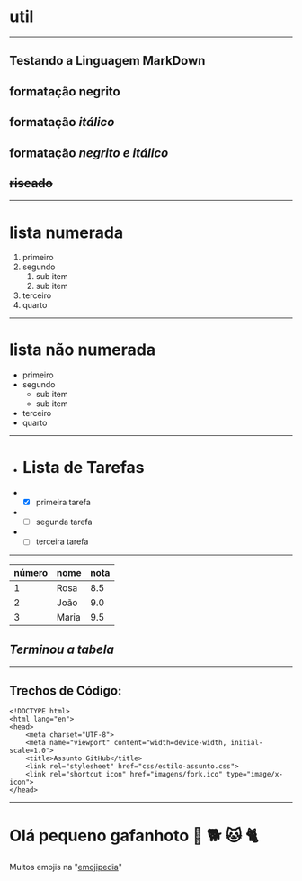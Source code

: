 # util
---
## Testando a **Linguagem MarkDown**
## formatação **negrito**
## formatação *itálico*
## formatação __*negrito e itálico*__
## ~~riscado~~
---
# lista numerada
1. primeiro
2. segundo
   1. sub item
   2. sub item
3. terceiro
4. quarto
---
# lista não numerada
* primeiro
* segundo
   * sub item
   * sub item
* terceiro
* quarto
---
* # Lista de Tarefas
* -[x] primeira tarefa
* -[ ] segunda tarefa
* -[ ] terceira tarefa
---
número | nome | nota
---|---|---
1 | Rosa | 8.5
2 | João | 9.0
3 | Maria | 9.5

## __*Terminou a tabela*__
---
## Trechos de Código:
```
<!DOCTYPE html>
<html lang="en">
<head>
    <meta charset="UTF-8">
    <meta name="viewport" content="width=device-width, initial-scale=1.0">
    <title>Assunto GitHub</title>
    <link rel="stylesheet" href="css/estilo-assunto.css">
    <link rel="shortcut icon" href="imagens/fork.ico" type="image/x-icon">
</head>
```
---
# Olá pequeno gafanhoto 🖖 🐕 🐱 🐈 
Muitos emojis na "[emojipedia](https://emojipedia.org/)"
